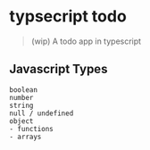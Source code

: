 # typsecript todo
> (wip) A todo app in typescript

##  Javascript Types
```
boolean
number
string
null / undefined
object
- functions
- arrays
```